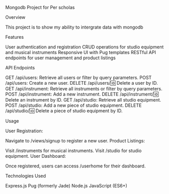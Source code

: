 Mongodb Project for Per scholas

Overview

This project is to show my ability to intergrate data with mongodb 

Features

User authentication and registration
CRUD operations for studio equipment and musical instruments
Responsive UI with Pug templates
RESTful API endpoints for user management and product listings


API Endpoints

GET /api/users: Retrieve all users or filter by query parameters.
POST /api/users: Create a new user.
DELETE /api/users/:id: Delete a user by ID.
GET /api/instrument: Retrieve all instruments or filter by query parameters.
POST /api/instrument: Add a new instrument.
DELETE /api/instrument/:id: Delete an instrument by ID.
GET /api/studio: Retrieve all studio equipment.
POST /api/studio: Add a new piece of studio equipment.
DELETE /api/studio/:id: Delete a piece of studio equipment by ID.


Usage

User Registration:

Navigate to /views/signup to register a new user.
Product Listings:

Visit /instruments for musical instruments.
Visit /studio for studio equipment.
User Dashboard:

Once registered, users can access /userhome for their dashboard.


Technologies Used

Express.js
Pug (formerly Jade)
Node.js
JavaScript (ES6+)

